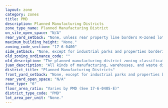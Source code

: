 ```yaml
---
layout: zone
category: zones
title: PMD
description: Planned Manufacturing Districts
zone_type_name: Planned Manufacturing District
on_site_open_space: "N/A"
rear_yard_setback: "None, unless rear property line borders R-zoned lot&#39;s side or rear property line. Then the minimum setback is 30 ft."
maximum_building_height: "None."
zoning_code_section: "17-6-0400"
side_setback: "None, except for industrial parks and properties bordering R-zoned lots (see 17-5-0405-A for details)."
old_zoning_ordinance_code: ""
old_description: "The planned manufacturing district zoning classification is intended to foster the city&#39;s industrial base."
juan_description: "All kinds of manufacturing, warehouses, and waste disposal. Special service district - not technically a manufacturing district - intended to protect the city&#39;s industrial base."
district_title: "Planned Manufacturing Districts"
front_yard_setback: "None, except for industrial parks and properties bordering R-zoned lots (see 17-5-0405-A for details)."
rear_yard_open_space: "N/A"
zone_type: "6"
floor_area_ratio: "Varies by PMD (See 17-6-0405-E)"
district_type_code: "PMD"
lot_area_per_unit: "None."
---
```

